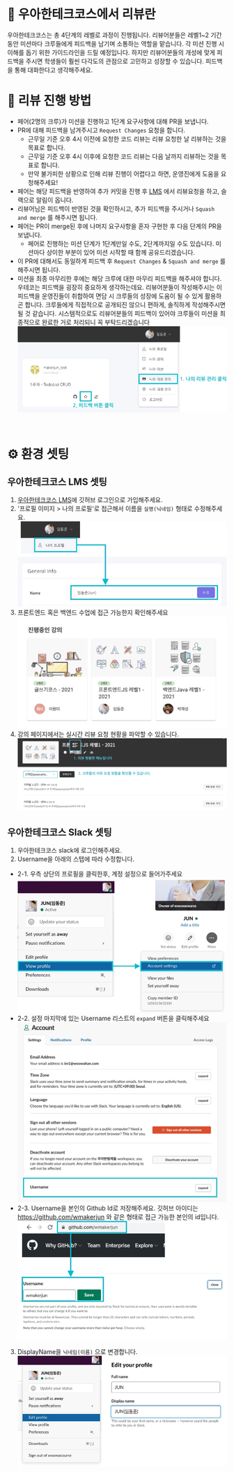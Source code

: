 # 📝 우아한테크코스에서 리뷰란

우아한테크코스는 총 4단계의 레벨로 과정이 진행됩니다. 리뷰어분들은 레벨1~2 기간 동안 미션마다 크루들에게 피드백을 남기며 소통하는 역할을 맡습니다. 각 미션 진행 시 이해를 돕기 위한 가이드라인을 드릴
예정입니다. 하지만 리뷰어분들의 개성에 맞게 피드백을 주시면 학생들이 훨씬 다각도의 관점으로 고민하고 성장할 수 있습니다. 피드백을 통해 대화한다고 생각해주세요.

# 💬 리뷰 진행 방법

- 페어(2명의 크루)가 미션을 진행하고 1단계 요구사항에 대해 PR을 보냅니다.
- PR에 대해 피드백을 남겨주시고 `Request Changes` 요청을 합니다.
    - 근무일 기준 오후 4시 이전에 요청한 코드 리뷰는 리뷰 요청한 날 리뷰하는 것을 목표로 합니다.
    - 근무일 기준 오후 4시 이후에 요청한 코드 리뷰는 다음 날까지 리뷰하는 것을 목표로 합니다.
    - 만약 불가피한 상황으로 인해 리뷰 진행이 어렵다고 하면, 운영진에게 도움을 요청해주세요!
- 페어는 해당 피드백을 반영하여 추가 커밋을 진행 후 [LMS](https://techcourse.woowahan.com/) 에서 리뷰요청을 하고, 슬랙으로 알림이 옵니다.
- 리뷰어님은 피드백이 반영된 것을 확인하시고, 추가 피드백을 주시거나  `Squash and merge` 를 해주시면 됩니다.
- 페어는 PR이 merge된 후에 나머지 요구사항을 혼자 구현한 후 다음 단계의 PR을 보냅니다.
    - 페어로 진행하는 미션 단계가 1단계만일 수도, 2단계까지일 수도 있습니다. 미션마다 상이한 부분이 있어 미션 시작할 때 함께 공유드리겠습니다.
- 이 PR에 대해서도 동일하게 피드백 후  `Request Changes`  &  `Squash and merge` 를 해주시면 됩니다.
- 미션을 최종 마무리한 후에는 해당 크루에 대한 마무리 피드백을 해주셔야 합니다. 우테코는 피드백을 굉장히 중요하게 생각하는데요. 리뷰어분들이 작성해주시는 이 피드백을 운영진들이 취합하여 면담 시 크루들의 성장에
  도움이 될 수 있게 활용하곤 합니다. 크루들에게 직접적으로 공개되진 않으니 편하게, 솔직하게 작성해주시면 될 것 같습니다. 시스템적으로도 리뷰어분들의 피드백이 있어야 크루들이 미션을 최종적으로 완료한 거로
  처리되니 꼭 부탁드리겠습니다
  ![crew_feedback](./images/crew_feedback.jpg)

<br/>

# ⚙️ 환경 셋팅

## 우아한테크코스 LMS 셋팅

1. [우아한테크코스 LMS](https://techcourse.woowahan.com/)에 깃허브 로그인으로 가입해주세요.
2. '프로필 이미지 > 나의 프로필'로 접근해서 이름을 `실명(닉네임)` 형태로 수정해주세요.
   ![lms_name](./images/lms_name.jpg)
3. 프론트엔드 혹은 백엔드 수업에 접근 가능한지 확인해주세요
   ![sessions](./images/sessions.jpg)
4. 강의 페이지에서는 실시간 리뷰 요청 현황을 파악할 수 있습니다.
   ![session_detail](./images/session_detail.jpg)

## 우아한테크코스 Slack 셋팅

1. 우아한테크코스 slack에 로그인해주세요.
2. Username을 아래의 스텝에 따라 수정합니다.

- 2-1. 우측 상단의 프로필을 클릭한후, 계정 설정으로 들어가주세요
  ![slack_profile](./images/slack_profile.jpg)
- 2-2. 설정 마지막에 있는 Username 리스트의 `expand` 버튼을 클릭해주세요
  ![account_setting](./images/account_setting.jpg)
- 2-3. Username을 본인의 Github Id로 저장해주세요. 깃허브 아이디는 https://github.com/wmakerjun 와 같은 형태로 접근 가능한 본인의 id입니다.
  ![slack_useranme](./images/slack_username.jpg)

3. DisplayName을 `닉네임(이름)` 으로 변경합니다.
   ![slack_useranme](./images/slack_display_name.jpg)
